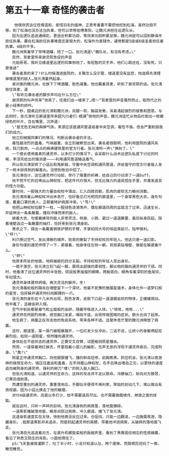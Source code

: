 # 第五十一章 奇怪的袭击者
        他很欣赏这位性情温和，爱惜羽毛的瘟神，正思考着要不要把他挖到松海，虽然功勋不够，到了松海也没办法当执事，但可以举荐给傅青阳，让魏元洲担任巡逻队长。
       因为巡逻队追逐通缉犯，更适合积累功勋，等将来功勋积累足够，魏元洲就可以回到静海市担任执事。要在松海担任执事难度还是很大的，松海作为直辖市，通常都是5级或6级圣者担任着执事。4级的不多。
       魏元洲笑着举了举啤酒罐，陪了一口。张元清道\"魏队长，有没有考虑…\"
       突然，耳麦里传来谢灵熙急促的声音
       元始哥哥，我听见楼道里巡逻的同事倒地了，有短暂的交手声，他们心跳还在，没有死，只是昏迷”
       袭击者真的来了!什么时候潜进医院的，关雅怎么没示警，楼道里没有监控，他选择先清理掉楼道里的敌人…张元清霍然起身。
       桌对面的魏元洲，也放下了啤酒罐，脸色凝重。他也戴着耳麦，听到了谢灵熙的话。张元清按住耳麦，道
       \"有听见袭击者的脚步声吗在什么方位\"
       谢灵熙的叫声传来”他来了，往我们这一楼来了…嗯～“耳麦里的声音戛然而止，取而代之的是小绿茶的娇吟。
       下一秒，圆桌边的张元清和魏元洲，双腿一软，脑袋发晕，浑身涌起强烈的疲惫和困意。与此同时，张元清听见廊道里传来超凡行者们·幞通”倒地的声音。魏元洲连忙从物品栏取出一枚嫩绿色的叶片，含在嘴里，沉声道∶
       \"是无色无味的麻痹气体，来源应该是通风管道或者中央空调，毒性不强，但会严重削弱我们的战力…
       他立刻根据同事们的情况，判断出袭击者的手法。
       毒性越浓烈的蛊毒，气味越重，会立刻被察觉出来，袭击者很聪明，他利用医院的通风系统，钝刀割肉，一点点的麻痹建筑里的官方行者。张元清呵一声\"猜到了。\"
       一个擅长使用毒素的通灵师，以多打少的情况下，会采取什么战术巡逻队私底下讨论的时候，李淳风给出的推测是————利用通风管道输送毒气。
       所以张元清安排了小逗比和鬼新娘，守着中央空调和通风管道，并给值守的官方行者每人发了一枚木妖炼制的解毒丸。没想到依旧中招了。
       张元清估计，这位通灵师行动前，举行了隆重的祈祷，给自己的行动添了一道buff。
       他不慌不忙的召唤出山神权杖，把这件代价很大，但无比强力的道具捏在手里，并激发道具的怪力功能。
       霎时间，一股强大的力量自权杖中涌出，汇入四肢百骸，肌肉的疲软无力瞬间消散。
       张元清拎着山神权杖冲出休息厅，恰好看见灯光明亮的廊道里，一个身穿黑色大衣，身形句偻，戴着口罩的男人，正朝着特护病房冲来。\"笃!\"
       他把山神权杖往脚下一柱，一股绿色涟漪荡开，摆在廊道四周的盆栽活了过来，迅速生长，并延伸出一条条藤蔓，缠向冲锋而来的敌人。
       披着大衣，句偻着嵴背的敌人异常灵活，侧身、小跳、避过一道道藤蔓，最后纵身跃起，踩着墙壁逃过一条藤蔓的抽打，恰好来到张元清身前。
       黑衣之下，探出一条戴着钢铁护臂的手臂，手掌如同大号的啮齿类前爪，指甲锋利。\"呼!\"
       利爪擦过空气，发出清晰的啸声，轻易的撕裂了手持权杖的年轻人。但这只是一道幻影。
       身形句偻的通灵师愣了一下，紧接着，他身体往左侧一躺，背部紧贴墙壁，像是在躲避着什么。
       \"砰\"
       他原本所处的地面，地砖被砸的四分五裂。手持权杖的年轻人现出身形。
       一棍子落空，张元清立刻飞起一脚，展现出超强的柔韧性，脚尖啪的踹向通灵师的下颌。同时，他看清了这位通灵师的半张脸，硕鼠般黑熘熘的眼睛，两鬓斑白，眼角有着深刻的鱼尾纹，年纪很大。
       通灵师身体骤然坍塌，再次灵活的躲开。冬!
       张元清毒蛇般的踹击在墙壁留下一个深坑，他毫不犹豫的施展星遁术，身体化作一道梦幻般的星官，恰好躲开通灵师扫向脚踝的一爪。
       张元清的身形在十几米外出现，脸色发青，皮肤下凸起一道道蠕虫状的物体，正缓缓爬动。他中毒了，且被虫卵入侵。
       空气中到处都是毒气和尘糜般的虫卵，随着呼吸进入人体。\"咳咳，咳咳...\"
       通灵师忽然剧烈咳嗽，感觉胸口发紧，喉咙不适，出现呼吸困难的症状。额头也烧了起来。
       他生病了，病菌正在攻击他的免疫系统，带来各种不适。这是休息厅里的魏元洲释放了病菌。
       这时，廊道里，某一扇门被粗暴踹开，一位红发少女冲出，二话不说，让娇小的身躯燃起狂暴烈焰，如同一道陨星，悍然撞向通灵师。
       身体处在不适状态的通灵师，正要交叉双臂，试图格挡陨星撞击。
       然而，一道穿着艳红嫁衣，怀里抱着小婴儿的幽影，无声无息的浮现于通灵师身后，完成附身。\"轰!\"
       陨星正中通灵师胸口，将他狠狠撞飞，撞的鲜血狂喷，前胸焦黑。抓住机会，张元清以夜游神的强悍生命力，强压住蛊虫和蛊毒，左手持握山神权杖，右手召唤出嗜血之刃，以更快的速度追向被附身的通灵师，锋利的柳刀°噗\"的刺入敌人胸口。
       但张元清知道，以通灵师的生命力，这样的攻击并不足以致命。冷静抽刀，斩向对方脖颈，打算完成削首。
       而遭受重创的通灵师，重重落地后，手脚似乎便得不再利索，笨拙的划动几下，难以做出有效规避。因为小逗比换走了他的敏捷。
       对付4级通灵师，还是以多打少，他不需要道具尽出，也不需要施展啸月、神游之类的技能。
       就在这时，只听一声砰的巨响，张元清身侧的病房里，落地窗爆碎。
       一道黑影撞破落地窗，瞬息间掠过病房，冲入廊道，撞飞了张元清。
       这道身影速度实在太快，快到他竟没反应过来。仓促间，只能一边翻滚，一边施展夜游，隐藏身形。.抵那道黑影并未追杀，而是抓起通灵师的肩膀，带着他冲进病房，从破碎的落地窗飞走。
       张元清目光追逐着对方，在直升机螺旋桨般的振翅声里，看到了黑黄斑纹相见的性感蜂腹，看见了熟悉又陌生的背影。小圆他愣住了。
       pS∶飞天鱼被我灌醉了，吐了半小时，小龙只知道认怂，两个废柴。而我喝完还码了一章。睡觉睡觉…